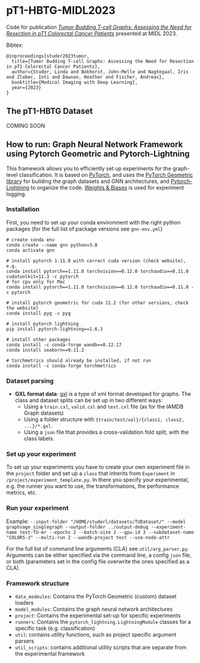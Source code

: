 # pT1-HBTG-MIDL2023
Code for publication [_Tumor Budding T-cell Graphs: Assessing the Need for Resection in pT1 Colorectal Cancer Patients_](https://openreview.net/forum?id=ruaXPgZCk6i) 
presented at MIDL 2023.

Bibtex:
```
@inproceedings{studer2023tumor,
  title={Tumor Budding T-cell Graphs: Assessing the Need for Resection in pT1 Colorectal Cancer Patients},
  author={Studer, Linda and Bokhorst, John-Melle and Nagtegaal, Iris and Zlobec, Inti and Dawson, Heather and Fischer, Andreas},
  booktitle={Medical Imaging with Deep Learning},
  year={2023}
}
```
## The pT1-HBTG Dataset

COMING SOON
 
## How to run: Graph Neural Network Framework using Pytorch Geometric and Pytorch-Lightning     

This framework allows you to efficiently set up experiments for the graph-level classification. It is based on [PyTorch](https://pytorch.org/get-started/locally/), 
and uses the [PyTorch Geometric library](https://pytorch-geometric.readthedocs.io/en/latest/index.html)
for building the graph datasets and GNN architectures, and [Pytorch-Lightning](https://www.pytorchlightning.ai/)
to organize the code. [Weights & Biases](https://wandb.ai) is used for experiment logging.
   
### Installation
First, you need to set up your conda environment with the right python packages (for the full list of package versions 
see `gnn-env.yml`)
```
# create conda env
conda create --name gnn python=3.8
conda activate gnn

# install pytorch 1.11.0 with correct cuda version (check website), e.g.
conda install pytorch==1.11.0 torchvision==0.12.0 torchaudio==0.11.0 cudatoolkit=11.3 -c pytorch
# for cpu only for Mac
conda install pytorch==1.11.0 torchvision==0.12.0 torchaudio==0.11.0 -c pytorch

# install pytorch geometric for cuda 11.2 (for other versions, check the website)
conda install pyg -c pyg

# install pytorch lightning
pip install pytorch-lightning==1.6.3

# install other packages
conda install -c conda-forge wandb==0.12.17
conda install seaborn==0.11.2

# torchmetrics should already be installed, if not run
conda install -c conda-forge torchmetrics
```

### Dataset parsing
- **GXL format data**: [gxl](https://en.wikipedia.org/wiki/GXL?oldformat=true) is a type of xml format developed for 
  graphs. The class and dataset splits can be set up in two different ways:
    - Using a `train.cxl`, `valid.cxl` and `test.cxl` file (as for the IAMDB Graph datasets)
    - Using a folder structure with `{train/test/val}/{class1, class2, ...}/*.gxl`.
    - Using a `json` file that provides a cross-validation fold split, with the class labels.

### Set up your experiment
To set up your experiments you have to create your own experiment file in the `project` folder and set up a 
`class` that inherits from `Experiment` in `/project/experiment_template.py`. In there you specify your experimental, e.g. 
the runner you want to use, the transformations, the performance metrics, etc.

### Run your experiment
Example:
`--input-folder "/HOME/studerl/datasets/TUDataset/" --model graphsage_singlegraph --output-folder ../output-debug --experiment-name test-TU-mr --epochs 2 --batch-size 2 --gpu-id 3 --subdataset-name "COLORS-3" --multi-run 2 --wandb-project test --use-node-attr`

For the full list of command line arguments (CLA) see `util/arg_parser.py`. Arguments can be either specified via the command line,
a config `json` file, or both (parameters set in the config file overwrite the ones specified as a CLA).


### Framework structure
- `data_modeules`: Contains the PyTorch Geometric (custom) dataset loaders
- `model_modules`: Contains the graph neural network architectures
- `project`: Contains the experimental set-up for specific experiments
- `runners`: Contains the `pytorch_lightning.LightningModule` classes for a specific task (e.g. classification)
- `util`: contains utility functions, such as project specific argument parsers
- `util_scripts`: contains additional utility scripts that are separate from the experimental framework